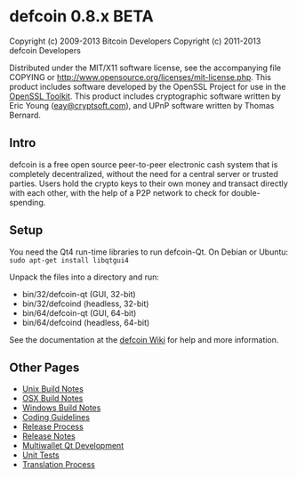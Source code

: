 defcoin 0.8.x BETA
====================

Copyright (c) 2009-2013 Bitcoin Developers
Copyright (c) 2011-2013 defcoin Developers

Distributed under the MIT/X11 software license, see the accompanying
file COPYING or http://www.opensource.org/licenses/mit-license.php.
This product includes software developed by the OpenSSL Project for use in the [OpenSSL Toolkit](http://www.openssl.org/). This product includes
cryptographic software written by Eric Young ([eay@cryptsoft.com](mailto:eay@cryptsoft.com)), and UPnP software written by Thomas Bernard.


Intro
---------------------
defcoin is a free open source peer-to-peer electronic cash system that is
completely decentralized, without the need for a central server or trusted
parties.  Users hold the crypto keys to their own money and transact directly
with each other, with the help of a P2P network to check for double-spending.


Setup
---------------------
You need the Qt4 run-time libraries to run defcoin-Qt. On Debian or Ubuntu:
	`sudo apt-get install libqtgui4`

Unpack the files into a directory and run:

- bin/32/defcoin-qt (GUI, 32-bit)
- bin/32/defcoind (headless, 32-bit)
- bin/64/defcoin-qt (GUI, 64-bit)
- bin/64/defcoind (headless, 64-bit)

See the documentation at the [defcoin Wiki](http://defcoin.info)
for help and more information.


Other Pages
---------------------
- [Unix Build Notes](build-unix.md)
- [OSX Build Notes](build-osx.md)
- [Windows Build Notes](build-msw.md)
- [Coding Guidelines](coding.md)
- [Release Process](release-process.md)
- [Release Notes](release-notes.md)
- [Multiwallet Qt Development](multiwallet-qt.md)
- [Unit Tests](unit-tests.md)
- [Translation Process](translation_process.md)

